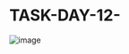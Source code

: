 # TASK-DAY-12-




![image](https://github.com/sowbi30/TASK-DAY-12-/assets/123854536/3029bfa0-1d4b-48db-a2d2-182fabf4a9b1)

